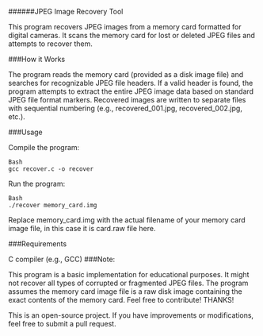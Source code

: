 ######JPEG Image Recovery Tool

This program recovers JPEG images from a memory card formatted for digital cameras. It scans the memory card for lost or deleted JPEG files and attempts to recover them.

###How it Works

The program reads the memory card (provided as a disk image file) and searches for recognizable JPEG file headers. If a valid header is found, the program attempts to extract the entire JPEG image data based on standard JPEG file format markers. Recovered images are written to separate files with sequential numbering (e.g., recovered_001.jpg, recovered_002.jpg, etc.).

###Usage

Compile the program:
```
Bash
gcc recover.c -o recover
```
Run the program:
```
Bash
./recover memory_card.img
```
Replace memory_card.img with the actual filename of your memory card image file, in this case it is card.raw file here.

###Requirements

C compiler (e.g., GCC)
###Note:

This program is a basic implementation for educational purposes. It might not recover all types of corrupted or fragmented JPEG files.
The program assumes the memory card image file is a raw disk image containing the exact contents of the memory card.
Feel free to contribute!
THANKS!

This is an open-source project. If you have improvements or modifications, feel free to submit a pull request.
